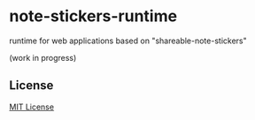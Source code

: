 # note-stickers-runtime #

runtime for web applications based on "shareable-note-stickers"

(work in progress)

## License ##

[MIT License](LICENSE.md)
